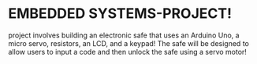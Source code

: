 # EMBEDDED SYSTEMS-PROJECT!
project involves building an electronic safe that uses an Arduino Uno, a micro servo, resistors, an LCD, and a keypad!
The safe will be designed to allow users to input a code and then unlock the safe using a servo motor!

